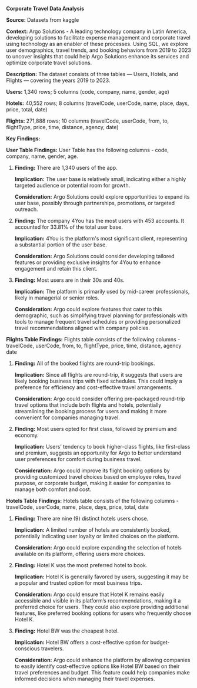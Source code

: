 **Corporate Travel Data Analysis**

**Source:** Datasets from kaggle

**Context:** Argo Solutions - A leading technology company in Latin America, developing solutions to facilitate expense management and corporate travel using technology as an enabler of these processes. Using SQL, we explore user demographics, travel trends, and booking behaviors from 2019 to 2023 to uncover insights that could help Argo Solutions enhance its services and optimize corporate travel solutions.

**Description:** 
The dataset consists of three tables — Users, Hotels, and Flights — covering the years 2019 to 2023.

**Users:** 1,340 rows; 5 columns (code, company, name, gender, age)

**Hotels:** 40,552 rows; 8 columns (travelCode, userCode, name, place, days, price, total, date)

**Flights:** 271,888 rows; 10 columns (travelCode, userCode, from, to, flightType, price, time, distance, agency, date)




**Key Findings:**

**User Table Findings:**  User Table has the following columns - code, company, name, gender, age.

   1. **Finding:** There are 1,340 users of the app.
   
         **Implication:** The user base is relatively small, indicating either a highly targeted audience or potential room for growth.
   
         **Consideration:** Argo Solutions could explore opportunities to expand its user base, possibly through partnerships, promotions, or targeted outreach.


   2. **Finding:** The company 4You has the most users with 453 accounts. It  accounted for 33.81% of the total user base.

         **Implication:** 4You is the platform's most significant client, representing a substantial portion of the user base.

         **Consideration:** Argo Solutions could consider developing tailored features or providing exclusive insights for 4You to enhance engagement and retain this client.


   3. **Finding:** Most users are in their 30s and 40s.
   
         **Implication:** The platform is primarily used by mid-career professionals, likely in managerial or senior roles.

         **Consideration:** Argo could explore features that cater to this demographic, such as simplifying travel planning for professionals with tools to manage frequent travel schedules or providing personalized travel recommendations aligned with company policies.



**Flights Table Findings:** Flights table consists of the following columns -  travelCode, userCode, from, to, flightType, price, time, distance, agency date

   1. **Finding:** All of the booked flights are round-trip bookings.
   
      **Implication:** Since all flights are round-trip, it suggests that users are likely booking business trips with fixed schedules. This could imply a preference for efficiency and cost-effective travel arrangements.

      **Consideration:** Argo could consider offering pre-packaged round-trip travel options that include both flights and hotels, potentially streamlining the booking process for users and making it more convenient for companies managing travel.


   2. **Finding:** Most users opted for first class, followed by premium and economy.

         **Implication:** Users’ tendency to book higher-class flights, like first-class and premium, suggests an opportunity for Argo to better understand user preferences for comfort during business travel.
      
         **Consideration:** Argo could improve its flight booking options by providing customized travel choices based on employee roles, travel purpose, or corporate budget, making it easier for companies to manage both comfort and cost.



**Hotels Table Findings:**  Hotels table consists of the following columns -  travelCode, userCode, name, place, days, price, total, date

   1. **Finding:** There are nine (9) distinct hotels users chose.

         **Implication:** A limited number of hotels are consistently booked, potentially indicating user loyalty or limited choices on the platform.

         **Consideration:** Argo could explore expanding the selection of hotels available on its platform, offering users more choices.


   2. **Finding:** Hotel K was the most preferred hotel to book.

         **Implication:** Hotel K is generally favored by users, suggesting it may be a popular and trusted option for most business trips.

         **Consideration:** Argo could ensure that Hotel K remains easily accessible and visible in its platform’s recommendations, making it a preferred choice for users. They could also explore providing additional features, like preferred booking options for users who frequently choose Hotel K.


   3. **Finding:** Hotel BW was the cheapest hotel.

         **Implication:** Hotel BW offers a cost-effective option for budget-conscious travelers.

         **Consideration:** Argo could enhance the platform by allowing companies to easily identify cost-effective options like Hotel BW based on their travel preferences and budget. This feature could help companies make informed decisions when managing their travel expenses.
